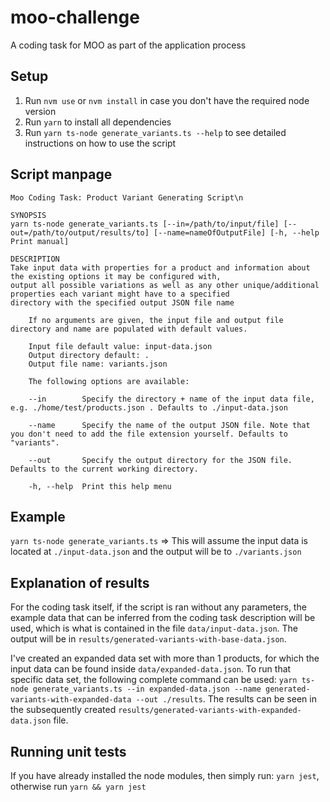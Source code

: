 # moo-challenge

A coding task for MOO as part of the application process

## Setup

1. Run `nvm use` or `nvm install` in case you don't have the required node version
2. Run `yarn` to install all dependencies
3. Run `yarn ts-node generate_variants.ts --help` to see detailed instructions on how to use the script

## Script manpage

```
Moo Coding Task: Product Variant Generating Script\n

SYNOPSIS
yarn ts-node generate_variants.ts [--in=/path/to/input/file] [--out=/path/to/output/results/to] [--name=nameOfOutputFile] [-h, --help Print manual]

DESCRIPTION
Take input data with properties for a product and information about the existing options it may be configured with,
output all possible variations as well as any other unique/additional properties each variant might have to a specified
directory with the specified output JSON file name

    If no arguments are given, the input file and output file directory and name are populated with default values.

    Input file default value: input-data.json
    Output directory default: .
    Output file name: variants.json

    The following options are available:

    --in        Specify the directory + name of the input data file, e.g. ./home/test/products.json . Defaults to ./input-data.json

    --name      Specify the name of the output JSON file. Note that you don't need to add the file extension yourself. Defaults to "variants".

    --out       Specify the output directory for the JSON file. Defaults to the current working directory.

    -h, --help  Print this help menu
```

## Example

`yarn ts-node generate_variants.ts` => This will assume the input data is located at `./input-data.json` and the output will be to `./variants.json`

## Explanation of results

For the coding task itself, if the script is ran without any parameters, the example data that can be inferred from the coding task description will be used, which is what is contained in the file `data/input-data.json`. The output will be in `results/generated-variants-with-base-data.json`.

I've created an expanded data set with more than 1 products, for which the input data can be found inside `data/expanded-data.json`.
To run that specific data set, the following complete command can be used: `yarn ts-node generate_variants.ts --in expanded-data.json --name generated-variants-with-expanded-data --out ./results`. The results can be seen in the subsequently created `results/generated-variants-with-expanded-data.json` file.

## Running unit tests

If you have already installed the node modules, then simply run: `yarn jest`, otherwise run `yarn && yarn jest`

